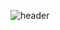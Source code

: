 ![header](https://capsule-render.vercel.app/api?type=shark&color=FFF9C4&text=🐣+Jo+Eun-bi+🐣&fontSize=40&fontColor=000000&animation=fadeIn)

